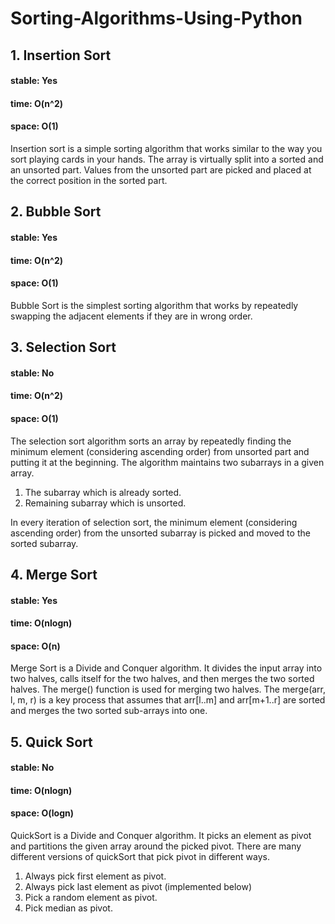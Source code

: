 # Sorting-Algorithms-Using-Python

## 1. Insertion Sort
#### stable: Yes 
#### time: O(n^2)
#### space: O(1) 

Insertion sort is a simple sorting algorithm that works similar to the way you sort playing cards in your hands. The array is virtually split into a sorted and an unsorted part. Values from the unsorted part are picked and placed at the correct position in the sorted part.

## 2. Bubble Sort
#### stable: Yes 
#### time: O(n^2)
#### space: O(1) 

Bubble Sort is the simplest sorting algorithm that works by repeatedly swapping the adjacent elements if they are in wrong order.

## 3. Selection Sort
#### stable: No
#### time: O(n^2)
#### space: O(1) 

The selection sort algorithm sorts an array by repeatedly finding the minimum element (considering ascending order) from unsorted part and putting it at the beginning. The algorithm maintains two subarrays in a given array.
<br>
1) The subarray which is already sorted.
2) Remaining subarray which is unsorted.

In every iteration of selection sort, the minimum element (considering ascending order) from the unsorted subarray is picked and moved to the sorted subarray.


## 4. Merge Sort
#### stable: Yes
#### time: O(nlogn)
#### space: O(n)

Merge Sort is a Divide and Conquer algorithm. It divides the input array into two halves, calls itself for the two halves, and then merges the two sorted halves. The merge() function is used for merging two halves. The merge(arr, l, m, r) is a key process that assumes that arr[l..m] and arr[m+1..r] are sorted and merges the two sorted sub-arrays into one.


## 5. Quick Sort
#### stable: No
#### time: O(nlogn)
#### space: O(logn)

QuickSort is a Divide and Conquer algorithm. It picks an element as pivot and partitions the given array around the picked pivot. There are many different versions of quickSort that pick pivot in different ways.
<br>
1) Always pick first element as pivot.
2) Always pick last element as pivot (implemented below)
3) Pick a random element as pivot.
4) Pick median as pivot.
